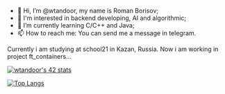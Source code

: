 - 👋 Hi, I’m @wtandoor, my name is Roman Borisov;
- 👀 I'm interested in backend developing, AI and algorithmic;
- 🌱 I’m currently learning C/C++ and Java;
- 📫 How to reach me: You can send me a message in telegram.

Currently i am studying at school21 in Kazan, Russia. 
Now i am working in project ft_containers...


[![wtandoor's 42 stats](https://badge42.vercel.app/api/v2/cl252izkc000609jslnvrdeo6/stats?cursusId=21&coalitionId=102)](https://github.com/JaeSeoKim/badge42)

[![Top Langs](https://github-readme-stats.vercel.app/api/top-langs/?username=wtandoor&theme=buefy&border_radius=16)](https://github.com/anuraghazra/github-readme-stats)
